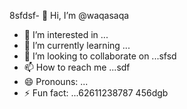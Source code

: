 8sfdsf- 👋 Hi, I’m @waqasaqa
- 👀 I’m interested in ...
- 🌱 I’m currently learning ...
- 💞️ I’m looking to collaborate on ...sfsd
- 📫 How to reach me ...sdf
- 😄 Pronouns: ...
- ⚡ Fun fact: ...62611238787
456dgb
<!---45asdsfd2212
waqasaqa/waqasaqa is a ✨ special ✨ repository because its `README.md` (this file) appears on your GitHub profile.lj3
You can click the Preview link to take a look at your changes.
--->
